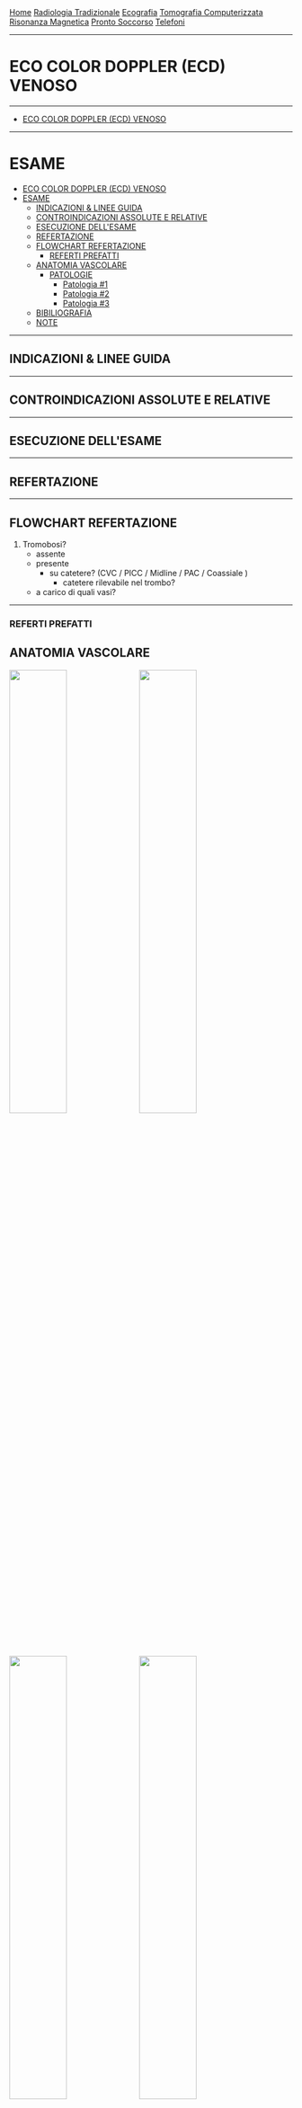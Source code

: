<div class="topnav">
  <a href="https://sl-rad.github.io/SL-Rad-Vademecum">Home</a>
  <a href="https://sl-rad.github.io/SL-Rad-Vademecum/radiologia_tradizionale.html">Radiologia Tradizionale</a>
  <a href="https://sl-rad.github.io/SL-Rad-Vademecum/ecografia.html">Ecografia</a>
  <a href="https://sl-rad.github.io/SL-Rad-Vademecum/tomografia_computerizzata.html">Tomografia Computerizzata</a>
  <a href="https://sl-rad.github.io/SL-Rad-Vademecum/risonanza_magnetica.html">Risonanza Magnetica</a>
  <a href="https://sl-rad.github.io/SL-Rad-Vademecum/pronto_soccorso.html">Pronto Soccorso</a>
  <a href="https://sl-rad.github.io/SL-Rad-Vademecum/contatti.html">Telefoni</a>
</div>

- - -

# ECO COLOR DOPPLER (ECD) VENOSO

- - -

- [ECO COLOR DOPPLER (ECD) VENOSO](#eco-color-doppler-ecd-venoso)

- - -

# ESAME

- [ECO COLOR DOPPLER (ECD) VENOSO](#eco-color-doppler-ecd-venoso)
- [ESAME](#esame)
  - [INDICAZIONI & LINEE GUIDA](#indicazioni--linee-guida)
  - [CONTROINDICAZIONI ASSOLUTE E RELATIVE](#controindicazioni-assolute-e-relative)
  - [ESECUZIONE DELL'ESAME](#esecuzione-dellesame)
  - [REFERTAZIONE](#refertazione)
  - [FLOWCHART REFERTAZIONE](#flowchart-refertazione)
    - [REFERTI PREFATTI](#referti-prefatti)
  - [ANATOMIA VASCOLARE](#anatomia-vascolare)
    - [PATOLOGIE](#patologie)
      - [Patologia #1](#patologia-1)
      - [Patologia #2](#patologia-2)
      - [Patologia #3](#patologia-3)
  - [BIBILIOGRAFIA](#bibiliografia)
  - [NOTE](#note)

---

## INDICAZIONI & LINEE GUIDA

---

## CONTROINDICAZIONI ASSOLUTE E RELATIVE

---

## ESECUZIONE DELL'ESAME

---

## REFERTAZIONE

---

## FLOWCHART REFERTAZIONE

1. Tromobosi?
   - assente
   - presente
     - su catetere? (CVC / PICC / Midline / PAC / Coassiale )
       - catetere rilevabile nel trombo?
   -  a carico di quali vasi?

---

### REFERTI PREFATTI

## ANATOMIA VASCOLARE

<img style="max-width:720px; width:45%;" src="https://sl-rad.github.io/SL-Rad-Vademecum/img/netter-vasi-vene-aass-superficie.png"/>

<img style="max-width:720px; width:45%;" src="https://sl-rad.github.io/SL-Rad-Vademecum/img/netter-vasi_vene_aass_anatomia_superficie.png"/>

<img style="max-width:720px; width:45%;" src="https://sl-rad.github.io/SL-Rad-Vademecum/img/netter-vasi-arterie-aass-spalla.png"/>

<img style="max-width:720px; width:45%;" src="https://sl-rad.github.io/SL-Rad-Vademecum/img/netter-vasi-vene-aass.png"/>

<img style="max-width:720px; width:50%;" src="https://sl-rad.github.io/SL-Rad-Vademecum/img/netter-vasi-aass-arterie.png"/>

<img style="max-width:720px; width:50%;" src="https://sl-rad.github.io/SL-Rad-Vademecum/img/netter-vasi-vene-aass2.png"/>

<img style="max-width:720px; width:45%;" src="https://sl-rad.github.io/SL-Rad-Vademecum/img/netter-vasi-arterie-aass-mano.png"/>

<img style="max-width:720px; width:45%;" src="https://sl-rad.github.io/SL-Rad-Vademecum/img/netter-vasi-arterie-aass-mano2.png"/>

<img style="max-width:720px; width:50%;" src="https://sl-rad.github.io/SL-Rad-Vademecum/img/ "/>

<img style="max-width:720px; width:50%;" src="https://sl-rad.github.io/SL-Rad-Vademecum/img/ "/>

<img style="max-width:720px; width:50%;" src="https://sl-rad.github.io/SL-Rad-Vademecum/img/ "/>

<img style="max-width:720px; width:50%;" src="https://sl-rad.github.io/SL-Rad-Vademecum/img/ "/>

<img style="max-width:720px; width:50%;" src="https://sl-rad.github.io/SL-Rad-Vademecum/img/ "/>

<img style="max-width:720px; width:50%;" src="https://sl-rad.github.io/SL-Rad-Vademecum/img/ "/>

<img style="max-width:720px; width:50%;" src="https://sl-rad.github.io/SL-Rad-Vademecum/img/ "/>

<img style="max-width:720px; width:50%;" src="https://sl-rad.github.io/SL-Rad-Vademecum/img/ "/>

<img style="max-width:720px; width:50%;" src="https://sl-rad.github.io/SL-Rad-Vademecum/img/ "/>

<img style="max-width:720px; width:50%;" src="https://sl-rad.github.io/SL-Rad-Vademecum/img/ "/>

<img style="max-width:720px; width:50%;" src="https://sl-rad.github.io/SL-Rad-Vademecum/img/ "/>

<img style="max-width:720px; width:50%;" src="https://sl-rad.github.io/SL-Rad-Vademecum/img/ "/>

<img style="max-width:720px; width:50%;" src="https://sl-rad.github.io/SL-Rad-Vademecum/img/ "/>


### PATOLOGIE

#### Patologia #1
#### Patologia #2
#### Patologia #3

---

## BIBILIOGRAFIA

---

## NOTE